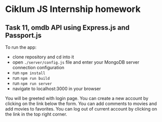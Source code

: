 # Ciklum JS Internship homework

## Task 11, omdb API using Express.js and Passport.js

To run the app:
- clone repository and cd into it
- open `./server/config.js` file and enter your MongoDB server connection configuration
- run `npm install`
- run `npm run build`
- run `npm run server`
- navigate to localhost:3000 in your browser

You will be greeted with login page. You can create a new account by clicking on the link below the form. You can add comments to movies and add movies to favorites. You can log out of current account by clicking on the link in the top right corner.